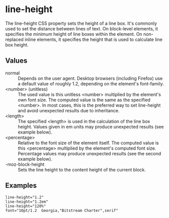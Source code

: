 # line-height

The line-height CSS property sets the height of a line box. It's commonly used to set the distance between lines of text. On block-level elements, it specifies the minimum height of line boxes within the element. On non-replaced inline elements, it specifies the height that is used to calculate line box height.

## Values

<dl>
<dt>normal</dt>
<dd>Depends on the user agent. Desktop browsers (including Firefox) use a default value of roughly 1.2, depending on the element's font-family.</dd>
<dt>&lt;number&gt; (unitless)</dt>
<dd>The used value is this unitless &lt;number&gt; multiplied by the element's own font size. The computed value is the same as the specified &lt;number&gt;. In most cases, this is the preferred way to set line-height and avoid unexpected results due to inheritance.</dd>
<dt>&lt;length&gt;</dt>
<dd>The specified &lt;length&gt; is used in the calculation of the line box height. Values given in em units may produce unexpected results (see example below).</dd>
<dt>&lt;percentage&gt;</dt>
<dd>Relative to the font size of the element itself. The computed value is this &lt;percentage&gt; multiplied by the element's computed font size. Percentage values may produce unexpected results (see the second example below).</dd>
<dt>-moz-block-height</dt>
<dd>Sets the line height to the content height of the current block.</dd>
</dl>

## Examples

```
line-height="1.2"
line-height="1.2em"
line-height="120%"
font="10pt/1.2  Georgia,"Bitstream Charter",serif"
```
